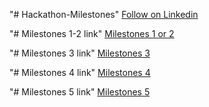"# Hackathon-Milestones" 
[Follow on Linkedin](https://www.linkedin.com/in/muhammad-rohan-mirza/)

"# Milestones 1-2 link"
[Milestones 1 or 2](https://milestone-1-to-2-6sg4zjekl-rohan-mirzas-projects.vercel.app)

"# Milestones 3 link"
[Milestones 3]()

"# Milestones 4 link"
[Milestones 4]()

"# Milestones 5 link"
[Milestones 5]()
